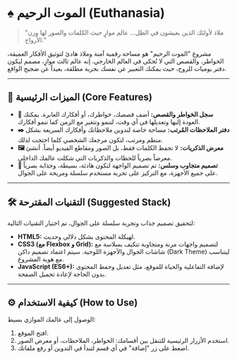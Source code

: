 # ♠️ الموت الرحيم (Euthanasia)

> "ملاذ لأولئك الذين يعيشون في الظل... عالم موازٍ حيث الكلمات والصور لها وزن الأرواح."

مشروع "الموت الرحيم" هو مساحة رقمية آمنة وملاذ هادئ لتوثيق الأفكار العميقة، الخواطر، والقصص التي لا تُحكى في العالم الخارجي. إنه عالم ثالث موازٍ، مصمم ليكون دفتر يوميات للروح، حيث يمكنك التعبير عن نفسك بحرية مطلقة، بعيداً عن ضجيج الواقع.

---

## 🚀 الميزات الرئيسية (Core Features)

- **📖 سجل الخواطر والقصص:** أضف قصصك، خواطرك، أو أفكارك العابرة. يمكنك العودة إليها وتعديلها في أي وقت، لتنمو وتتغير مع الزمن كما تنمو أفكارك.
- **✒️ دفتر الملاحظات المُرتب:** مساحة خاصة لتدوين ملاحظاتك وأفكارك السريعة بشكل منظم ومرتب، لتكون مرجعك الشخصي كلما احتجت لذلك.
- **🖼️ معرض الذكريات:** لا تحفظ الكلمات فقط، بل الصور ومقاطع الفيديو أيضاً. أنشئ معرضاً بصرياً للحظات والذكريات التي شكلت عالمك الداخلي.
- **📱 تصميم متجاوب وسلس:** تم تصميم الواجهة لتكون هادئة، بسيطة، وجذابة بصرياً على جميع الأجهزة، مع التركيز على تجربة مستخدم سلسلة ومريحة على الجوال.

---

## 🛠️ التقنيات المقترحة (Suggested Stack)

لتحقيق تصميم جذاب وتجربة سلسلة على الجوال، تم اختيار التقنيات التالية:

- **HTML5:** لهيكلة المحتوى بشكل دلالي وحديث.
- **CSS3 (مع Flexbox و Grid):** لتصميم واجهات مرنة ومتجاوبة تتكيف بسلاسة مع شاشات الجوال والأجهزة اللوحية. سيتم اعتماد تصميم داكن (Dark Theme) ليتناسب مع هوية المشروع.
- **JavaScript (ES6+):** لإضافة التفاعلية والحياة للموقع، مثل تعديل وحفظ المحتوى بدون الحاجة لإعادة تحميل الصفحة.

---

## ⚙️ كيفية الاستخدام (How to Use)

الوصول إلى عالمك الموازي بسيط:
1.  افتح الموقع.
2.  استخدم الأزرار الرئيسية للتنقل بين أقسامك: الخواطر، الملاحظات، أو معرض الصور.
3.  اضغط على زر "إضافة" في أي قسم لتبدأ في التدوين أو رفع ملفاتك.

